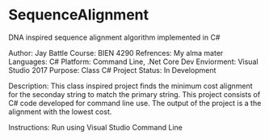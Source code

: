 # SequenceAlignment
DNA inspired sequence alignment algorithm implemented in C#

Author: Jay Battle
Course: BIEN 4290
Refrences: My alma mater
Languages: C# 
Platform: Command Line, .Net Core
Dev Enviorment: Visual Studio 2017
Purpose: Class C# Project
Status: In Development

Description:
This class inspired project finds the minimum cost alignment for the seconday string to match
the primary string. This project consists of C# code developed for command line use.
The output of the project is a the alignment with the lowest cost.

Instructions:
Run using Visual Studio Command Line
